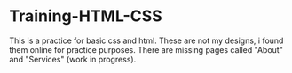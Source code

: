 # Training-HTML-CSS
This is a practice for basic css and html. These are not my designs, i found them online for practice purposes. There are missing pages called "About" and "Services" (work in progress).
